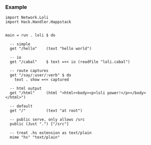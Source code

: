 ### Example

    import Network.Loli
    import Hack.Handler.Happstack
    
    
    main = run . loli $ do

      -- simple
      get "/hello"    (text "hello world")
      
      -- io
      get "/cabal"    $ text =<< io (readFile "loli.cabal")

      -- route captures
      get "/say/:user/:verb" $ do
        text . show =<< captured

      -- html output
      get "/html"     (html "<html><body><p>loli power!</p></body></html>")

      -- default
      get "/"         (text "at root")

      -- public serve, only allows /src
      public (Just ".") ["/src"]
      
      -- treat .hs extension as text/plain
      mime "hs" "text/plain"

